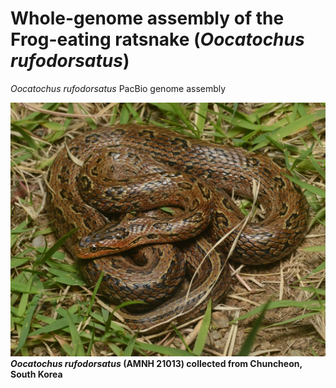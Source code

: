 # Whole-genome assembly of the Frog-eating ratsnake (*Oocatochus rufodorsatus*)
*Oocatochus rufodorsatus* PacBio genome assembly

![snake](etc/large.jpg)
__*Oocatochus rufodorsatus* (AMNH 21013) collected from Chuncheon, South Korea__